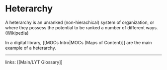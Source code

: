 # Heterarchy
A heterarchy is an unranked (non-hierachical) system of organization, or where they possess the potential to be ranked a number of different ways. (Wikipedia)

In a digital library, [[MOCs Intro|MOCs (Maps of Content)]] are the main example of a heterarchy.

---
links: [[Main/LYT Glossary]]